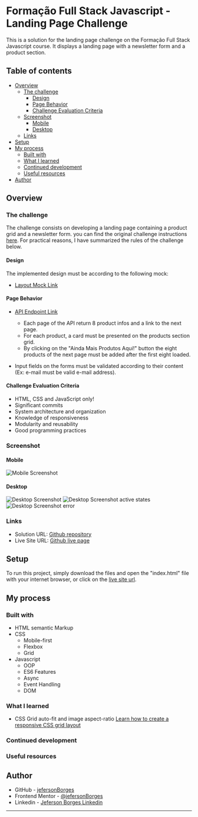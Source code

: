 # Formação Full Stack Javascript - Landing Page Challenge

This is a solution for the landing page challenge on the Formação Full Stack Javascript course. It displays a landing page with a newsletter form and a product section.

## Table of contents

- [Overview](#overview)
  - [The challenge](#the-challenge)
    - [Design](#design)
    - [Page Behavior](#page-behavior)
    - [Challenge Evaluation Criteria](#challenge-evaluation-criteria)
  - [Screenshot](#screenshot)
    - [Mobile](#mobile)
    - [Desktop](#mobile)
  - [Links](#links)
- [Setup](#setup)
- [My process](#my-process)
  - [Built with](#built-with)
  - [What I learned](#what-i-learned)
  - [Continued development](#continued-development)
  - [Useful resources](#useful-resources)
- [Author](#author)

## Overview

### The challenge

The challenge consists on developing a landing page containing a product grid and a newsletter form. you can find the original challenge instructions [here](https://github.com/thiagocontaparatestes/testes-vaga-emprego/blob/main/teste-html-css-js.md). For practical reasons, I have summarized the rules of the challenge below.

#### Design

The implemented design must be according to the following mock:

- [Layout Mock Link](https://xd.adobe.com/spec/4025e242-a495-4594-71d2-5fd89d774b57-3614)

#### Page Behavior

- [API Endpoint Link](https://frontend-intern-challenge-api.iurykrieger.now.sh/products?page=1)

  - Each page of the API return 8 product infos and a link to the next page.
  - For each product, a card must be presented on the products section grid.
  - By clicking on the "Ainda Mais Produtos Aqui!" button the eight products of the next page must be added after the first eight loaded.
- Input fields on the forms must be validated according to their content (Ex: e-mail must be valid e-mail address).

#### Challenge Evaluation Criteria

- HTML, CSS and JavaScript only!
- Significant commits
- System architecture and organization
- Knowledge of responsiveness
- Modularity and reusability
- Good programming practices

### Screenshot

#### Mobile

![Mobile Screenshot](./screenshot/)

#### Desktop

![Desktop Screenshot](./screenshot/)
![Desktop Screenshot active states](./screenshot/)
![Desktop Screenshot error](./screenshot/)

### Links

- Solution URL: [Github repository](link)
- Live Site URL: [Github live page](link)

## Setup

To run this project, simply download the files and open the "index.html" file with your internet browser, or click on the [live site url](link).

## My process

### Built with

- HTML semantic Markup
- CSS
  - Mobile-first
  - Flexbox
  - Grid
- Javascript
  - OOP
  - ES6 Features
  - Async
  - Event Handling
  - DOM

### What I learned

- CSS Grid auto-fit and image aspect-ratio [Learn how to create a responsive CSS grid layout](https://www.youtube.com/watch?v=sKFW3wek21Q)

### Continued development

### Useful resources

## Author

- GitHub - [jefersonBorges](https://github.com/jefersonBorges/jefersonBorges)
- Frontend Mentor - [@jefersonBorges](https://www.frontendmentor.io/profile/jefersonBorges)
- Linkedin - [Jeferson Borges Linkedin](https://www.linkedin.com/in/jeferson-borges-543b34229)

---
